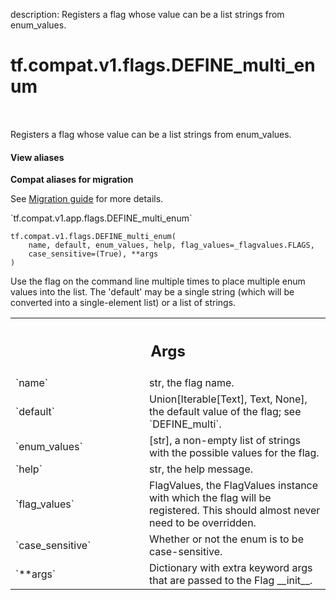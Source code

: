description: Registers a flag whose value can be a list strings from enum_values.

<div itemscope itemtype="http://developers.google.com/ReferenceObject">
<meta itemprop="name" content="tf.compat.v1.flags.DEFINE_multi_enum" />
<meta itemprop="path" content="Stable" />
</div>

# tf.compat.v1.flags.DEFINE_multi_enum

<!-- Insert buttons and diff -->

<table class="tfo-notebook-buttons tfo-api nocontent" align="left">

</table>



Registers a flag whose value can be a list strings from enum_values.

<section class="expandable">
  <h4 class="showalways">View aliases</h4>
  <p>
<b>Compat aliases for migration</b>
<p>See
<a href="https://www.tensorflow.org/guide/migrate">Migration guide</a> for
more details.</p>
<p>`tf.compat.v1.app.flags.DEFINE_multi_enum`</p>
</p>
</section>

<pre class="devsite-click-to-copy prettyprint lang-py tfo-signature-link">
<code>tf.compat.v1.flags.DEFINE_multi_enum(
    name, default, enum_values, help, flag_values=_flagvalues.FLAGS,
    case_sensitive=(True), **args
)
</code></pre>



<!-- Placeholder for "Used in" -->

Use the flag on the command line multiple times to place multiple
enum values into the list.  The 'default' may be a single string
(which will be converted into a single-element list) or a list of
strings.

<!-- Tabular view -->
 <table class="responsive fixed orange">
<colgroup><col width="214px"><col></colgroup>
<tr><th colspan="2"><h2 class="add-link">Args</h2></th></tr>

<tr>
<td>
`name`
</td>
<td>
str, the flag name.
</td>
</tr><tr>
<td>
`default`
</td>
<td>
Union[Iterable[Text], Text, None], the default value of the flag;
see `DEFINE_multi`.
</td>
</tr><tr>
<td>
`enum_values`
</td>
<td>
[str], a non-empty list of strings with the possible values for
the flag.
</td>
</tr><tr>
<td>
`help`
</td>
<td>
str, the help message.
</td>
</tr><tr>
<td>
`flag_values`
</td>
<td>
FlagValues, the FlagValues instance with which the flag will
be registered. This should almost never need to be overridden.
</td>
</tr><tr>
<td>
`case_sensitive`
</td>
<td>
Whether or not the enum is to be case-sensitive.
</td>
</tr><tr>
<td>
`**args`
</td>
<td>
Dictionary with extra keyword args that are passed to the
Flag __init__.
</td>
</tr>
</table>

